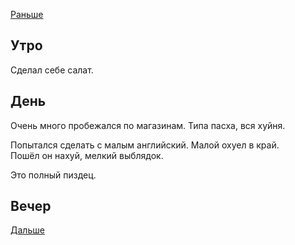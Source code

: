 [Раньше](2020.04.14.md)
## Утро
Сделал себе салат.
## День
Очень много пробежался по магазинам. Типа пасха, вся хуйня.

Попытался сделать с малым английский. Малой охуел в край.  
Пошёл он нахуй, мелкий выблядок.

Это полный пиздец.
## Вечер
[Дальше](2020.04.17.md)
